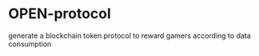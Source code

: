 # OPEN-protocol
generate a blockchain token protocol to reward gamers according to data consumption
